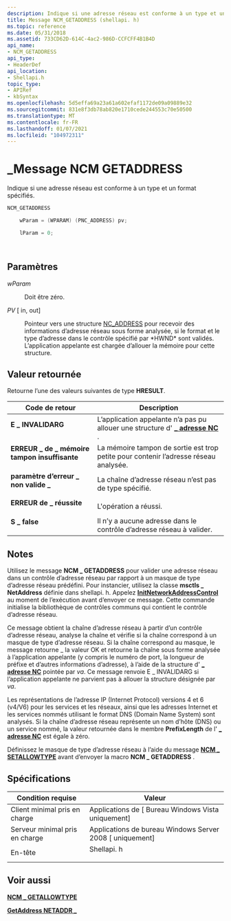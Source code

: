 ```yaml
---
description: Indique si une adresse réseau est conforme à un type et un format spécifiés.
title: Message NCM_GETADDRESS (shellapi. h)
ms.topic: reference
ms.date: 05/31/2018
ms.assetid: 733CD62D-614C-4ac2-986D-CCFCFF4B1B4D
api_name:
- NCM_GETADDRESS
api_type:
- HeaderDef
api_location:
- Shellapi.h
topic_type:
- APIRef
- kbSyntax
ms.openlocfilehash: 5d5effa69a23a61a602efaf1172de09a09889e32
ms.sourcegitcommit: 831e8f3db78ab820e1710cede244553c70e50500
ms.translationtype: MT
ms.contentlocale: fr-FR
ms.lasthandoff: 01/07/2021
ms.locfileid: "104972311"
---
```

# <a name="ncm_getaddress-message"></a>\_Message NCM GETADDRESS

Indique si une adresse réseau est conforme à un type et un format spécifiés.


```C++
NCM_GETADDRESS

    wParam = (WPARAM) (PNC_ADDRESS) pv;

    lParam = 0;            

            
```



## <a name="parameters"></a>Paramètres

<dl> <dt>

*wParam* 
</dt> <dd>Doit être zéro.</dd> <dt>

*PV* \[ in, out\]
</dt> <dd>Pointeur vers une structure <a href="/windows/win32/api/shellapi/ns-shellapi-nc_address">NC_ADDRESS</a> pour recevoir des informations d’adresse réseau sous forme analysée, si le format et le type d’adresse dans le contrôle spécifié par *HWND* sont validés. L’application appelante est chargée d’allouer la mémoire pour cette structure.</dd> </dl>

## <a name="return-value"></a>Valeur retournée

Retourne l’une des valeurs suivantes de type **HRESULT**.



| Code de retour                                                                                                | Description                                                                                          |
|------------------------------------------------------------------------------------------------------------|------------------------------------------------------------------------------------------------------|
| <dl> <dt>**E \_ INVALIDARG**</dt> </dl>               | L’application appelante n’a pas pu allouer une structure d' [**\_ adresse NC**](/windows/win32/api/shellapi/ns-shellapi-nc_address) .<br/> |
| <dl> <dt>**ERREUR \_ de \_ mémoire tampon insuffisante**</dt> </dl> | La mémoire tampon de sortie est trop petite pour contenir l’adresse réseau analysée.<br/>                           |
| <dl> <dt>**paramètre d’erreur \_ non valide \_**</dt> </dl>   | La chaîne d’adresse réseau n’est pas de type spécifié.<br/>                                  |
| <dl> <dt>**ERREUR de \_ réussite**</dt> </dl>              | L'opération a réussi.<br/>                                                             |
| <dl> <dt>**S \_ false**</dt> </dl>                    | Il n’y a aucune adresse dans le contrôle d’adresse réseau à valider.<br/>                           |



 

## <a name="remarks"></a>Notes

Utilisez le message **NCM \_ GETADDRESS** pour valider une adresse réseau dans un contrôle d’adresse réseau par rapport à un masque de type d’adresse réseau prédéfini. Pour instancier, utilisez la classe **msctls \_ NetAddress** définie dans shellapi. h. Appelez [**InitNetworkAddressControl**](/windows/desktop/api/Shellapi/nf-shellapi-initnetworkaddresscontrol) au moment de l’exécution avant d’envoyer ce message. Cette commande initialise la bibliothèque de contrôles communs qui contient le contrôle d’adresse réseau.

Ce message obtient la chaîne d’adresse réseau à partir d’un contrôle d’adresse réseau, analyse la chaîne et vérifie si la chaîne correspond à un masque de type d’adresse réseau. Si la chaîne correspond au masque, le message retourne \_ la valeur OK et retourne la chaîne sous forme analysée à l’application appelante (y compris le numéro de port, la longueur de préfixe et d’autres informations d’adresse), à l’aide de la structure d' [**\_ adresse NC**](/windows/win32/api/shellapi/ns-shellapi-nc_address) pointée par *va*. Ce message renvoie E \_ INVALIDARG si l’application appelante ne parvient pas à allouer la structure désignée par *va*.

Les représentations de l’adresse IP (Internet Protocol) versions 4 et 6 (v4/V6) pour les services et les réseaux, ainsi que les adresses Internet et les services nommés utilisant le format DNS (Domain Name System) sont analysés. Si la chaîne d’adresse réseau représente un nom d’hôte (DNS) ou un service nommé, la valeur retournée dans le membre **PrefixLength** de l' [**\_ adresse NC**](/windows/win32/api/shellapi/ns-shellapi-nc_address) est égale à zéro.

Définissez le masque de type d’adresse réseau à l’aide du message [**NCM \_ SETALLOWTYPE**](ncm-setallowtype.md) avant d’envoyer la macro **NCM \_ GETADDRESS** .

## <a name="requirements"></a>Spécifications



| Condition requise | Valeur |
|-------------------------------------|---------------------------------------------------------------------------------------|
| Client minimal pris en charge<br/> | Applications de \[ Bureau Windows Vista uniquement\]<br/>                                        |
| Serveur minimal pris en charge<br/> | Applications de bureau Windows Server 2008 \[ uniquement\]<br/>                                  |
| En-tête<br/>                   | <dl> <dt>Shellapi. h</dt> </dl> |



## <a name="see-also"></a>Voir aussi

<dl> <dt>

[**NCM \_ GETALLOWTYPE**](ncm-getallowtype.md)
</dt> <dt>

[**GetAddress NETADDR \_**](/windows/desktop/api/Shellapi/nf-shellapi-netaddr_getaddress)
</dt> </dl>

 

 




